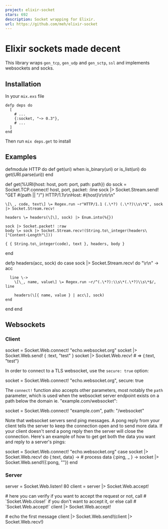 ```yaml
---
project: elixir-socket
stars: 692
description: Socket wrapping for Elixir.
url: https://github.com/meh/elixir-socket
---
```


Elixir sockets made decent
==========================

This library wraps `gen_tcp`, `gen_udp` and `gen_sctp`, `ssl` and implements websockets and socks.

Installation
------------

In your `mix.exs` file

```
defp deps do
  [
    # ...
    {:socket, "~> 0.3"},
    # ...
  ]
end
```

Then run `mix deps.get` to install

Examples
--------

defmodule HTTP do
  def get(uri) when is\_binary(uri) or is\_list(uri) do
    get(URI.parse(uri))
  end

  def get(%URI{host: host, port: port, path: path}) do
    sock \= Socket.TCP.connect! host, port, packet: :line
    sock |> Socket.Stream.send! "GET #{path || "/"} HTTP/1.1\\r\\nHost: #{host}\\r\\n\\r\\n"

    \[\_, code, text\] \= Regex.run ~r"HTTP/1.1 (.\*?) (.\*?)\\s\*$", sock |> Socket.Stream.recv!

    headers \= headers(\[\], sock) |> Enum.into(%{})

    sock |> Socket.packet! :raw
    body \= sock |> Socket.Stream.recv!(String.to\_integer(headers\["Content-Length"\]))

    { { String.to\_integer(code), text }, headers, body }
  end

  defp headers(acc, sock) do
    case sock |> Socket.Stream.recv! do
      "\\r\\n" \->
        acc

      line \->
        \[\_, name, value\] \= Regex.run ~r/^(.\*?):\\s\*(.\*?)\\s\*$/, line

        headers(\[{ name, value } | acc\], sock)
    end
  end
end

Websockets
----------

### Client

socket \= Socket.Web.connect! "echo.websocket.org"
socket |> Socket.Web.send! { :text, "test" }
socket |> Socket.Web.recv! \# => {:text, "test"}

In order to connect to a TLS websocket, use the `secure: true` option:

socket \= Socket.Web.connect! "echo.websocket.org", secure: true

The `connect!` function also accepts other parameters, most notably the `path` parameter, which is used when the websocket server endpoint exists on a path below the domain ie. "example.com/websocket":

socket \= Socket.Web.connect! "example.com", path: "/websocket"

Note that websocket servers send ping messages. A pong reply from your client tells the server to keep the connection open and to send more data. If your client doesn't send a pong reply then the server will close the connection. Here's an example of how to get get both the data you want and reply to a server's pings:

socket \= Socket.Web.connect! "echo.websocket.org"
case socket |> Socket.Web.recv! do
  {:text, data} \->
    \# process data
  {:ping, \_ } \-\>
    socket |> Socket.Web.send!({:pong, ""})
end

### Server

server \= Socket.Web.listen! 80
client \= server |> Socket.Web.accept!

\# here you can verify if you want to accept the request or not, call
\# \`Socket.Web.close!\` if you don't want to accept it, or else call
\# \`Socket.Web.accept!\`
client |> Socket.Web.accept!

\# echo the first message
client |> Socket.Web.send!(client |> Socket.Web.recv!)
